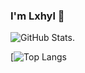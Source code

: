 ### I'm Lxhyl 👋

![GitHub Stats](https://github-readme-stats.vercel.app/api?username=lxhyl&show_icons=true&theme=radical).  

[![Top Langs](https://github-readme-stats.vercel.app/api/top-langs/?username=lxhyl&layout=compact&theme=radical)



